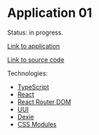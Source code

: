# Application 01

Status: in progress.

[Link to application](https://vasilii-kovalev.github.io/issue-tracker/applications/application-01)

[Link to source code](https://github.com/vasilii-kovalev/issue-tracker/tree/main/application-01)

Technologies:

* [TypeScript](https://www.typescriptlang.org)
* [React](https://react.dev)
* [React Router DOM](https://v5.reactrouter.com/web)
* [UUI](https://uui.epam.com)
* [Dexie](https://dexie.org)
* [CSS Modules](https://github.com/css-modules/css-modules)
